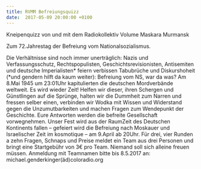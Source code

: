 ```yaml
---
title: RVMM Befreiungsquizz
date:  2017-05-09 20:00:00 +0100
---
```


Kneipenquizz von und mit dem Radiokollektiv Volume Maskara Murmansk



Zum 72.Jahrestag der Befreiung vom Nationalsozialismus.

Die Verhältnisse sind noch immer unerträglich: Nazis und
Verfassungsschutz, Rechtspopulisten, Geschichtsrevisionisten,
Antisemiten und deutsche Imperialisten* feiern verbissen Tabubrüche und
Diskurshoheit (*und gendern hilft da kaum weiter): Befreiung vom NS, war
da was? Am 8.Mai 1945 um 23:01Uhr kapitulierten die deutschen
Mordverbände weltweit. Es wird wieder Zeit! Helfen wir dieser, ihren
Schergen und Günstlingen auf die Sprünge, halten wir die Dummheit zum
Narren und fressen selber einen, verbinden wir Wodka mit Wissen und
Widerstand gegen die Unzumutbarkeiten und machen Fragen zum Wendepunkt
der Geschichte. Eure Antworten werden die befreite Gesellschaft
vorwegnehmen. Unser Fest wird aus der RaumZeit des Deutschen Kontinents
fallen – gefeiert wird die Befreiung nach Moskauer und Israelischer Zeit
im kosmotique – am 9.April ab 20Uhr. Für drei, vier Runden a zehn
Fragen, Schnaps und Preise meldet ein Team aus drei Personen und bringt
eine Startgebühr von 3€ pro Team. Niemand soll sich alleine freuen
müssen. Anmeldung mit Teamnamen bitte bis 8.5.2017 an:
michael.genderkinger(äd)coloradio.org


